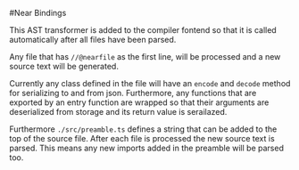 #Near Bindings

This AST transformer is added to the compiler fontend so that it is called automatically after all files have been parsed.

Any file that has `//@nearfile` as the first line, will be processed and a new source text will be generated.

Currently any class defined in the file will have an `encode` and `decode` method for serializing to and from json.  Furthermore, any functions that are exported by an entry function are wrapped so that their arguments are deserialized from storage and its return value is serailazed.

Furthermore `./src/preamble.ts` defines a string that can be added to the top of the source file.  After each file is processed the new source text is parsed.  This means any new imports added in the preamble will be parsed too.
